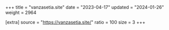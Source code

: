 +++
title = "vanzasetia.site"
date = "2023-04-17"
updated = "2024-01-26"
weight = 2964

[extra]
source = "https://vanzasetia.site/"
ratio = 100
size = 3
+++
